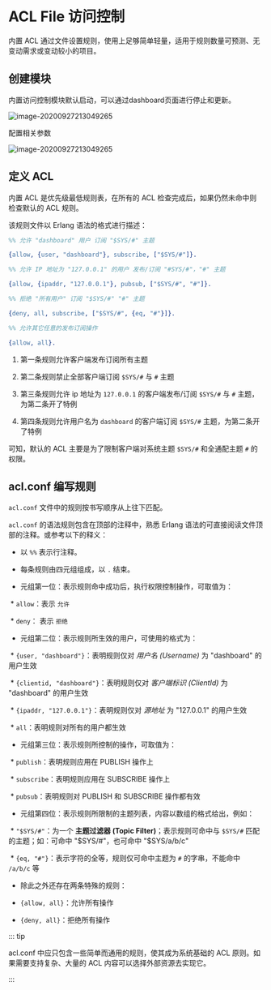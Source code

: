 # ACL File 访问控制

内置 ACL 通过文件设置规则，使用上足够简单轻量，适用于规则数量可预测、无变动需求或变动较小的项目。

## 创建模块

内置访问控制模块默认启动，可以通过dashboard页面进行停止和更新。

![image-20200927213049265](./assets/modules.png)

配置相关参数

![image-20200927213049265](./assets/acl_file3.png)

## 定义 ACL

内置 ACL 是优先级最低规则表，在所有的 ACL 检查完成后，如果仍然未命中则检查默认的 ACL 规则。

该规则文件以 Erlang 语法的格式进行描述：

```erlang
%% 允许 "dashboard" 用户 订阅 "$SYS/#" 主题

{allow, {user, "dashboard"}, subscribe, ["$SYS/#"]}.

%% 允许 IP 地址为 "127.0.0.1" 的用户 发布/订阅 "#SYS/#"，"#" 主题

{allow, {ipaddr, "127.0.0.1"}, pubsub, ["$SYS/#", "#"]}.

%% 拒绝 "所有用户" 订阅 "$SYS/#" "#" 主题

{deny, all, subscribe, ["$SYS/#", {eq, "#"}]}.

%% 允许其它任意的发布订阅操作

{allow, all}.
```

1. 第一条规则允许客户端发布订阅所有主题

2. 第二条规则禁止全部客户端订阅 `$SYS/#` 与 `#` 主题

3. 第三条规则允许 ip 地址为 `127.0.0.1` 的客户端发布/订阅 `$SYS/#` 与 `#` 主题，为第二条开了特例

4. 第四条规则允许用户名为 `dashboard` 的客户端订阅 `$SYS/#` 主题，为第二条开了特例

可知，默认的 ACL 主要是为了限制客户端对系统主题 `$SYS/#` 和全通配主题 `#` 的权限。

## acl.conf 编写规则

`acl.conf` 文件中的规则按书写顺序从上往下匹配。

`acl.conf` 的语法规则包含在顶部的注释中，熟悉 Erlang 语法的可直接阅读文件顶部的注释。或参考以下的释义：

- 以 `%%` 表示行注释。

- 每条规则由四元组组成，以 `.` 结束。

- 元组第一位：表示规则命中成功后，执行权限控制操作，可取值为：

​    * `allow`：表示 `允许`

​    * `deny`： 表示 `拒绝`

- 元组第二位：表示规则所生效的用户，可使用的格式为：

​    * `{user, "dashboard"}`：表明规则仅对 *用户名 (Username)* 为 "dashboard" 的用户生效

​    * `{clientid, "dashboard"}`：表明规则仅对 *客户端标识 (ClientId)* 为 "dashboard" 的用户生效

​    * `{ipaddr, "127.0.0.1"}`：表明规则仅对 *源地址* 为 "127.0.0.1" 的用户生效

​    * `all`：表明规则对所有的用户都生效

- 元组第三位：表示规则所控制的操作，可取值为：

​    * `publish`：表明规则应用在 PUBLISH 操作上

​    * `subscribe`：表明规则应用在 SUBSCRIBE 操作上

​    * `pubsub`：表明规则对 PUBLISH 和 SUBSCRIBE 操作都有效

- 元组第四位：表示规则所限制的主题列表，内容以数组的格式给出，例如：

​    * `"$SYS/#"`：为一个 **主题过滤器 (Topic Filter)**；表示规则可命中与 `$SYS/#` 匹配的主题；如：可命中 "$SYS/#"，也可命中 "$SYS/a/b/c"

​    * `{eq, "#"}`：表示字符的全等，规则仅可命中主题为 `#` 的字串，不能命中 `/a/b/c` 等

- 除此之外还存在两条特殊的规则：

- `{allow, all}`：允许所有操作

- `{deny, all}`：拒绝所有操作

::: tip

acl.conf 中应只包含一些简单而通用的规则，使其成为系统基础的 ACL 原则。如果需要支持复杂、大量的 ACL 内容可以选择外部资源去实现它。

:::







